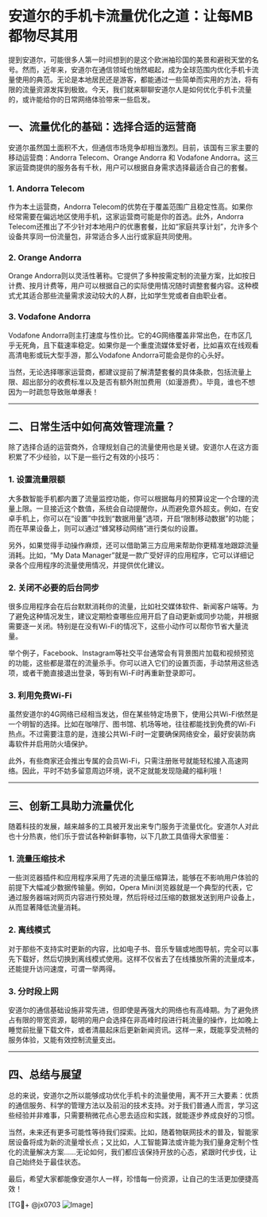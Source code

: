 # 安道尔的手机卡流量优化之道：让每MB都物尽其用

提到安道尔，可能很多人第一时间想到的是这个欧洲袖珍国的美景和避税天堂的名号。然而，近年来，安道尔在通信领域也悄然崛起，成为全球范围内优化手机卡流量使用的典范。无论是本地居民还是游客，都能通过一些简单而实用的方法，将有限的流量资源发挥到极致。今天，我们就来聊聊安道尔人是如何优化手机卡流量的，或许能给你的日常网络体验带来一些启发。

## 一、流量优化的基础：选择合适的运营商

安道尔虽然国土面积不大，但通信市场竞争却相当激烈。目前，该国有三家主要的移动运营商：Andorra Telecom、Orange Andorra 和 Vodafone Andorra。这三家运营商提供的服务各有千秋，用户可以根据自身需求选择最适合自己的套餐。

### 1. **Andorra Telecom**  
作为本土运营商，Andorra Telecom的优势在于覆盖范围广且稳定性高。如果你经常需要在偏远地区使用手机，这家运营商可能是你的首选。此外，Andorra Telecom还推出了不少针对本地用户的优惠套餐，比如“家庭共享计划”，允许多个设备共享同一份流量包，非常适合多人出行或家庭共同使用。

### 2. **Orange Andorra**  
Orange Andorra则以灵活性著称。它提供了多种按需定制的流量方案，比如按日计费、按月计费等，用户可以根据自己的实际使用情况随时调整套餐内容。这种模式尤其适合那些流量需求波动较大的人群，比如学生党或者自由职业者。

### 3. **Vodafone Andorra**  
Vodafone Andorra则主打速度与性价比。它的4G网络覆盖非常出色，在市区几乎无死角，且下载速率稳定。如果你是一个重度流媒体爱好者，比如喜欢在线观看高清电影或玩大型手游，那么Vodafone Andorra可能会是你的心头好。

当然，无论选择哪家运营商，都建议提前了解清楚套餐的具体条款，包括流量上限、超出部分的收费标准以及是否有额外附加费用（如漫游费）。毕竟，谁也不想因为一时疏忽导致账单爆表！

---

## 二、日常生活中如何高效管理流量？

除了选择合适的运营商外，合理规划自己的流量使用也是关键。安道尔人在这方面积累了不少经验，以下是一些行之有效的小技巧：

### 1. **设置流量限额**
大多数智能手机都内置了流量监控功能，你可以根据每月的预算设定一个合理的流量上限。一旦接近这个数值，系统会自动提醒你，从而避免意外超支。例如，在安卓手机上，你可以在“设置”中找到“数据用量”选项，开启“限制移动数据”的功能；而在苹果设备上，则可以通过“蜂窝移动网络”进行类似的设置。

另外，如果觉得手动操作麻烦，还可以借助第三方应用来帮助你更精准地跟踪流量消耗。比如，“My Data Manager”就是一款广受好评的应用程序，它可以详细记录各个应用程序的流量使用情况，并提供优化建议。

### 2. **关闭不必要的后台同步**
很多应用程序会在后台默默消耗你的流量，比如社交媒体软件、新闻客户端等。为了避免这种情况发生，建议定期检查哪些应用开启了自动更新或同步功能，并根据需要逐一关闭。特别是在没有Wi-Fi的情况下，这些小动作可以帮你节省大量流量。

举个例子，Facebook、Instagram等社交平台通常会有背景图片加载和视频预览的功能，这些都是潜在的流量杀手。你可以进入它们的设置页面，手动禁用这些选项，或者干脆直接退出登录，等到有Wi-Fi时再重新登录即可。

### 3. **利用免费Wi-Fi**
虽然安道尔的4G网络已经相当发达，但在某些特定场景下，使用公共Wi-Fi依然是一个明智的选择。比如在咖啡厅、图书馆、机场等地，往往都能找到免费的Wi-Fi热点。不过需要注意的是，连接公共Wi-Fi时一定要确保网络安全，最好安装防病毒软件并启用防火墙保护。

此外，有些商家还会推出专属的会员Wi-Fi，只需注册账号就能轻松接入高速网络。因此，平时不妨多留意周边环境，说不定就能发现隐藏的福利哦！

---

## 三、创新工具助力流量优化

随着科技的发展，越来越多的工具被开发出来专门服务于流量优化。安道尔人对此也十分热衷，他们乐于尝试各种新鲜事物，以下几款工具值得大家借鉴：

### 1. **流量压缩技术**
一些浏览器插件和应用程序采用了先进的流量压缩算法，能够在不影响用户体验的前提下大幅减少数据传输量。例如，Opera Mini浏览器就是一个典型的代表，它通过服务器端对网页内容进行预处理，然后将经过压缩的数据发送到用户设备上，从而显著降低流量消耗。

### 2. **离线模式**
对于那些不支持实时更新的内容，比如电子书、音乐专辑或地图导航，完全可以事先下载好，然后切换到离线模式使用。这样不仅省去了在线播放所需的流量成本，还能提升访问速度，可谓一举两得。

### 3. **分时段上网**
安道尔的通信基础设施非常先进，但即使是再强大的网络也有高峰期。为了避免挤占有限的带宽资源，聪明的用户会选择在非高峰时段进行耗流量的操作，比如晚上睡觉前批量下载文件，或者清晨起床后更新新闻资讯。这样一来，既能享受流畅的服务体验，又能有效控制流量支出。

---

## 四、总结与展望

总的来说，安道尔之所以能够成功优化手机卡的流量使用，离不开三大要素：优质的通信服务、科学的管理方法以及前沿的技术支持。对于我们普通人而言，学习这些经验并非难事，只需要稍微花点心思去适应和实践，就能逐步养成良好的习惯。

当然，未来还有更多可能性等待我们探索。比如，随着物联网技术的普及，智能家居设备将成为新的流量增长点；又比如，人工智能算法或许能为我们量身定制个性化的流量解决方案……无论如何，我们都应该保持开放的心态，紧跟时代步伐，让自己始终处于最佳状态。

最后，希望大家都能像安道尔人一样，珍惜每一份资源，让自己的生活更加便捷高效！  

[TG💪+ @jx0703 ![Image](https://github.com/user-attachments/assets/dbca1d08-cadb-493c-b0ec-ad6f7a83f270)]